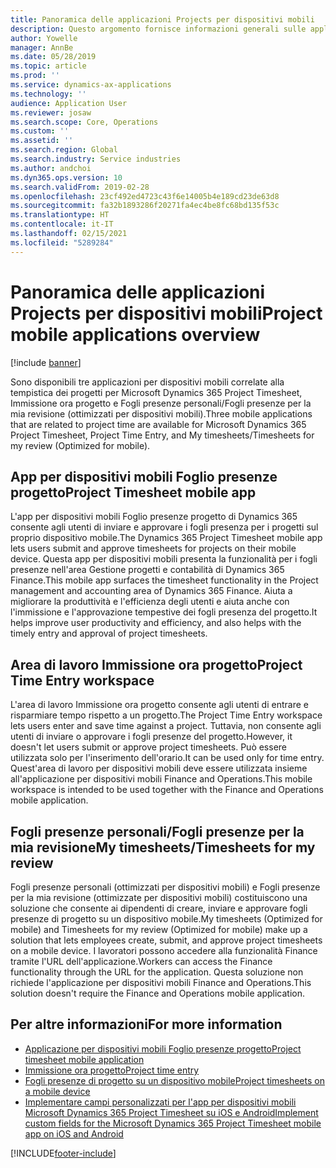 ```yaml
---
title: Panoramica delle applicazioni Projects per dispositivi mobili
description: Questo argomento fornisce informazioni generali sulle applicazioni relative alla tempistica dei progetti per Microsoft Dynamics 365 Project Timesheet, Immissione ora progetto e Fogli presenze personali/Fogli presenze disponibili su un dispositivo mobile.
author: Yowelle
manager: AnnBe
ms.date: 05/28/2019
ms.topic: article
ms.prod: ''
ms.service: dynamics-ax-applications
ms.technology: ''
audience: Application User
ms.reviewer: josaw
ms.search.scope: Core, Operations
ms.custom: ''
ms.assetid: ''
ms.search.region: Global
ms.search.industry: Service industries
ms.author: andchoi
ms.dyn365.ops.version: 10
ms.search.validFrom: 2019-02-28
ms.openlocfilehash: 23cf492ed4723c43f6e14005b4e189cd23de63d8
ms.sourcegitcommit: fa32b1893286f20271fa4ec4be8fc68bd135f53c
ms.translationtype: HT
ms.contentlocale: it-IT
ms.lasthandoff: 02/15/2021
ms.locfileid: "5289284"
---
```

# <a name="project-mobile-applications-overview"></a><span data-ttu-id="29a63-103">Panoramica delle applicazioni Projects per dispositivi mobili</span><span class="sxs-lookup"><span data-stu-id="29a63-103">Project mobile applications overview</span></span>

[!include [banner](../includes/banner.md)]

<span data-ttu-id="29a63-104">Sono disponibili tre applicazioni per dispositivi mobili correlate alla tempistica dei progetti per Microsoft Dynamics 365 Project Timesheet, Immissione ora progetto e Fogli presenze personali/Fogli presenze per la mia revisione (ottimizzati per dispositivi mobili).</span><span class="sxs-lookup"><span data-stu-id="29a63-104">Three mobile applications that are related to project time are available for Microsoft Dynamics 365 Project Timesheet, Project Time Entry, and My timesheets/Timesheets for my review (Optimized for mobile).</span></span>

## <a name="project-timesheet-mobile-app"></a><span data-ttu-id="29a63-105">App per dispositivi mobili Foglio presenze progetto</span><span class="sxs-lookup"><span data-stu-id="29a63-105">Project Timesheet mobile app</span></span>

<span data-ttu-id="29a63-106">L'app per dispositivi mobili Foglio presenze progetto di Dynamics 365 consente agli utenti di inviare e approvare i fogli presenza per i progetti sul proprio dispositivo mobile.</span><span class="sxs-lookup"><span data-stu-id="29a63-106">The Dynamics 365 Project Timesheet mobile app lets users submit and approve timesheets for projects on their mobile device.</span></span> <span data-ttu-id="29a63-107">Questa app per dispositivi mobili presenta la funzionalità per i fogli presenze nell'area Gestione progetti e contabilità di Dynamics 365 Finance.</span><span class="sxs-lookup"><span data-stu-id="29a63-107">This mobile app surfaces the timesheet functionality in the Project management and accounting area of Dynamics 365 Finance.</span></span> <span data-ttu-id="29a63-108">Aiuta a migliorare la produttività e l'efficienza degli utenti e aiuta anche con l'immissione e l'approvazione tempestive dei fogli presenza del progetto.</span><span class="sxs-lookup"><span data-stu-id="29a63-108">It helps improve user productivity and efficiency, and also helps with the timely entry and approval of project timesheets.</span></span>

## <a name="project-time-entry-workspace"></a><span data-ttu-id="29a63-109">Area di lavoro Immissione ora progetto</span><span class="sxs-lookup"><span data-stu-id="29a63-109">Project Time Entry workspace</span></span>

<span data-ttu-id="29a63-110">L'area di lavoro Immissione ora progetto consente agli utenti di entrare e risparmiare tempo rispetto a un progetto.</span><span class="sxs-lookup"><span data-stu-id="29a63-110">The Project Time Entry workspace lets users enter and save time against a project.</span></span> <span data-ttu-id="29a63-111">Tuttavia, non consente agli utenti di inviare o approvare i fogli presenze del progetto.</span><span class="sxs-lookup"><span data-stu-id="29a63-111">However, it doesn't let users submit or approve project timesheets.</span></span> <span data-ttu-id="29a63-112">Può essere utilizzata solo per l'inserimento dell'orario.</span><span class="sxs-lookup"><span data-stu-id="29a63-112">It can be used only for time entry.</span></span> <span data-ttu-id="29a63-113">Quest'area di lavoro per dispositivi mobili deve essere utilizzata insieme all'applicazione per dispositivi mobili Finance and Operations.</span><span class="sxs-lookup"><span data-stu-id="29a63-113">This mobile workspace is intended to be used together with the Finance and Operations mobile application.</span></span>

## <a name="my-timesheetstimesheets-for-my-review"></a><span data-ttu-id="29a63-114">Fogli presenze personali/Fogli presenze per la mia revisione</span><span class="sxs-lookup"><span data-stu-id="29a63-114">My timesheets/Timesheets for my review</span></span>

<span data-ttu-id="29a63-115">Fogli presenze personali (ottimizzati per dispositivi mobili) e Fogli presenze per la mia revisione (ottimizzate per dispositivi mobili) costituiscono una soluzione che consente ai dipendenti di creare, inviare e approvare fogli presenze di progetto su un dispositivo mobile.</span><span class="sxs-lookup"><span data-stu-id="29a63-115">My timesheets (Optimized for mobile) and Timesheets for my review (Optimized for mobile) make up a solution that lets employees create, submit, and approve project timesheets on a mobile device.</span></span> <span data-ttu-id="29a63-116">I lavoratori possono accedere alla funzionalità Finance tramite l'URL dell'applicazione.</span><span class="sxs-lookup"><span data-stu-id="29a63-116">Workers can access the Finance functionality through the URL for the application.</span></span> <span data-ttu-id="29a63-117">Questa soluzione non richiede l'applicazione per dispositivi mobili Finance and Operations.</span><span class="sxs-lookup"><span data-stu-id="29a63-117">This solution doesn't require the Finance and Operations mobile application.</span></span>

## <a name="for-more-information"></a><span data-ttu-id="29a63-118">Per altre informazioni</span><span class="sxs-lookup"><span data-stu-id="29a63-118">For more information</span></span>

- [<span data-ttu-id="29a63-119">Applicazione per dispositivi mobili Foglio presenze progetto</span><span class="sxs-lookup"><span data-stu-id="29a63-119">Project timesheet mobile application</span></span>](project-timesheet.md)
- [<span data-ttu-id="29a63-120">Immissione ora progetto</span><span class="sxs-lookup"><span data-stu-id="29a63-120">Project time entry</span></span>]( project-time-entry-mobile-workspace.md)
- [<span data-ttu-id="29a63-121">Fogli presenze di progetto su un dispositivo mobile</span><span class="sxs-lookup"><span data-stu-id="29a63-121">Project timesheets on a mobile device</span></span>](Mobile-timesheets.md)
- [<span data-ttu-id="29a63-122">Implementare campi personalizzati per l'app per dispositivi mobili Microsoft Dynamics 365 Project Timesheet su iOS e Android</span><span class="sxs-lookup"><span data-stu-id="29a63-122">Implement custom fields for the Microsoft Dynamics 365 Project Timesheet mobile app on iOS and Android</span></span>](custom-fields-mobile.md)


[!INCLUDE[footer-include](../includes/footer-banner.md)]